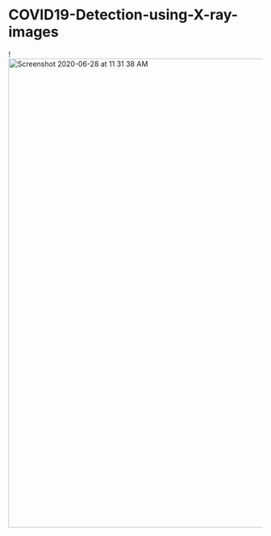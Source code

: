 # COVID19-Detection-using-X-ray-images
!<img width="931" alt="Screenshot 2020-06-28 at 11 31 38 AM" src="https://user-images.githubusercontent.com/24360630/85957540-1127f480-b943-11ea-9469-c15363926ab6.png">

